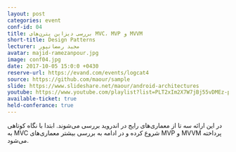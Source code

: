 ```yaml
---
layout: post
categories: event
conf-id: 04
title: بررسی دیزاین‌ پترن‌های MVC، MVP و MVVM
short-title: Design Patterns
lecturer: مجید رمضانپور
avatar: majid-ramezanpour.jpg
image: conf04.jpg
date: 2017-10-05 15:0:0 +0430
reserve-url: https://evand.com/events/logcat4
source: https://github.com/maour/sample
slide: https://www.slideshare.net/maour/android-architectures
youtube: https://www.youtube.com/playlist?list=PLT2xIm2X7W7jBj55vDMEz-pw9FfvVoOpp
available-ticket: true
held-conferance: true
---
```

در این ارائه سه تا از معماری‌های رایج در اندروید بررسی می‌شوند. ابتدا با نگاه کوتاهی به MVC شروع کرده و در ادامه به بررسی بیشتر معماری‌های MVP و MVVM پرداخته می‌شود.